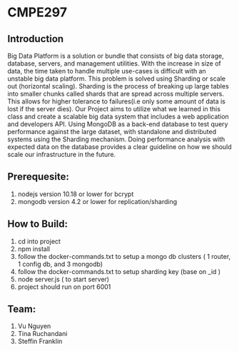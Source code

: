 # CMPE297

## Introduction

Big Data Platform is a solution or bundle that consists of big data storage, database, servers, and management utilities. With the increase in size of data, the time taken to handle multiple use-cases is difficult with an unstable big data platform. This problem is solved using Sharding or scale out (horizontal scaling). Sharding is the process of breaking up large tables into smaller chunks called shards that are spread across multiple servers. This allows for higher tolerance to failures(i.e only some amount of data is lost if the server dies). Our Project aims to utilize what we learned in this class and create a scalable big data system that includes a web application and developers API. Using MongoDB as a back-end database to test query performance against the large dataset, with standalone and distributed systems using the Sharding mechanism. Doing performance analysis with expected data on the database provides a clear guideline on how we should scale our infrastructure in the future. 


## Prerequesite:
1. nodejs version 10.18 or lower for bcrypt
2. mongodb version 4.2 or lower for replication/sharding

## How to Build:
1. cd into project
2. npm install 
3. follow the docker-commands.txt to setup a mongo db clusters ( 1 router, 1 config db, and 3 mongodb)
4. follow the docker-commands.txt to setup sharding key (base on _id ) 
5. node server.js ( to start server)
6. project should run on port 6001


## Team:
1. Vu Nguyen
2. Tina Ruchandani
3. Steffin Franklin

